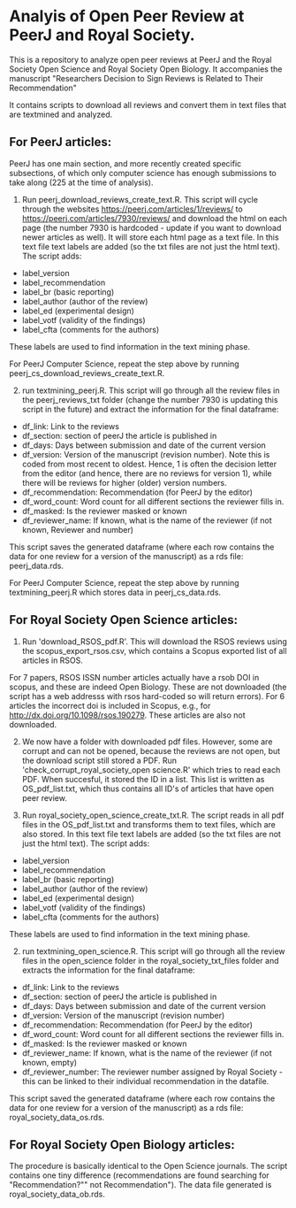 # Analyis of Open Peer Review at PeerJ and Royal Society.
 
This is a repository to analyze open peer reviews at PeerJ and the Royal Society Open Science and Royal Society Open Biology. It accompanies the manuscript "Researchers Decision to Sign Reviews is Related to Their Recommendation"

It contains scripts to download all reviews and convert them in text files that are textmined and analyzed. 

## For PeerJ articles:

PeerJ has one main section, and more recently created specific subsections, of which only computer science has enough submissions to take along (225 at the time of analysis). 

1) Run peerj_download_reviews_create_text.R. This script will cycle through the websites https://peerj.com/articles/1/reviews/ to https://peerj.com/articles/7930/reviews/ and download the html on each page (the number 7930 is hardcoded - update if you want to download newer articles as well). It will store each html page as a text file. In this text file text labels are added (so the txt files are not just the html text). The script adds:
- label_version
- label_recommendation
- label_br (basic reporting)
- label_author (author of the review)
- label_ed (experimental design)
- label_votf (validity of the findings)
- label_cfta (comments for the authors)

These labels are used to find information  in the text mining phase.

For PeerJ Computer Science, repeat the step above by running peerj_cs_download_reviews_create_text.R.

2) run textmining_peerj.R. This script will go through all the review files in the peerj_reviews_txt folder (change the number 7930 is updating this script in the future) and extract the information for the final dataframe: 
- df_link: Link to the reviews
- df_section: section of peerJ the article is published in
- df_days: Days between submission and date of the current version
- df_version: Version of the manuscript (revision number). Note this is coded from most recent to oldest. Hence, 1 is often the decision letter from the editor (and hence, there are no reviews for version 1), while there will be reviews for higher (older) version numbers. 
- df_recommendation: Recommendation (for PeerJ by the editor)
- df_word_count: Word count for all different sections the reviewer fills in.
- df_masked: Is the reviewer masked or known
- df_reviewer_name: If known, what is the name of the reviewer (if not known, Reviewer and number)

This script saves the generated dataframe (where each row contains the data for one review for a version of the manuscript) as a rds file: peerj_data.rds. 

For PeerJ Computer Science, repeat the step above by running textmining_peerj.R which stores data in peerj_cs_data.rds.

## For Royal Society Open Science articles:

1) Run 'download_RSOS_pdf.R'. This will download the RSOS reviews using the scopus_export_rsos.csv, which contains a Scopus exported list of all articles in RSOS.

For 7 papers, RSOS ISSN number articles actually have a rsob DOI in scopus, and these are indeed Open Biology. These are not downloaded (the script has a web addresss with rsos hard-coded so will return errors). For 6 articles the incorrect doi is included in Scopus, e.g., for http://dx.doi.org/10.1098/rsos.190279. These articles are also not downloaded. 

2) We now have a folder with downloaded pdf files. However, some are corrupt and can not be opened, because the reviews are not open, but the download script still stored a PDF. Run 'check_corrupt_royal_society_open science.R' which tries to read each PDF. When succesful, it stored the ID in a list. This list is written as OS_pdf_list.txt, which thus contains all ID's of articles that have open peer review. 

3) Run royal_society_open_science_create_txt.R. The script reads in all pdf files in the OS_pdf_list.txt and transforms them to text files, which are also stored. In this text file text labels are added (so the txt files are not just the html text). The script adds:
- label_version
- label_recommendation
- label_br (basic reporting)
- label_author (author of the review)
- label_ed (experimental design)
- label_votf (validity of the findings)
- label_cfta (comments for the authors)

These labels are used to find information in the text mining phase.

2) run textmining_open_science.R. This script will go through all the review files in the open_science folder in the royal_society_txt_files folder and extracts the information for the final dataframe: 
- df_link: Link to the reviews
- df_section: section of peerJ the article is published in
- df_days: Days between submission and date of the current version
- df_version: Version of the manuscript (revision number)
- df_recommendation: Recommendation (for PeerJ by the editor)
- df_word_count: Word count for all different sections the reviewer fills in.
- df_masked: Is the reviewer masked or known
- df_reviewer_name: If known, what is the name of the reviewer (if not known, empty)
- df_reviewer_number: The reviewer number assigned by Royal Society - this can be linked to their individual recommendation in the datafile.

This script saved the generated dataframe (where each row contains the data for one review for a version of the manuscript) as a rds file: royal_society_data_os.rds.  

## For Royal Society Open Biology articles:

The procedure is basically identical to the Open Science journals. The script contains one tiny difference (recommendations are found searching for "Recommendation?"" not Recommendation"). The data file generated is royal_society_data_ob.rds.